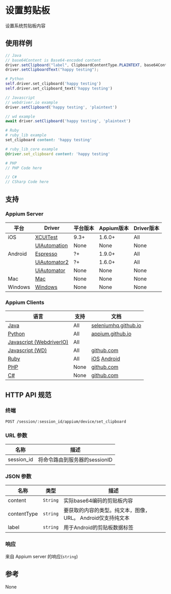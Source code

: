 # 设置剪贴板

设置系统剪贴板内容
## 使用样例

```java
// Java
// base64Content is Base64-encoded content
driver.setClipboard("label", ClipboardContentType.PLAINTEXT, base64Content);
driver.setClipboardText("happy testing");

```

```python
# Python
self.driver.set_clipboard('happy testing')
self.driver.set_clipboard_text('happy testing')

```

```javascript
// Javascript
// webdriver.io example
driver.setClipboard('happy testing', 'plaintext')

// wd example
await driver.setClipboard('happy testing', 'plaintext')

```

```ruby
# Ruby
# ruby_lib example
set_clipboard content: 'happy testing'

# ruby_lib_core example
@driver.set_clipboard content: 'happy testing'

```

```php
# PHP
// PHP Code here

```

```csharp
// C#
// CSharp Code here

```


## 支持

### Appium Server

|平台|Driver|平台版本|Appium版本|Driver版本|
|--------|----------------|------|--------------|--------------|
| iOS | [XCUITest](/docs/en/drivers/ios-xcuitest.md) | 9.3+ | 1.6.0+ | All |
|  | [UIAutomation](/docs/en/drivers/ios-uiautomation.md) | None | None | None |
| Android | [Espresso](/docs/en/drivers/android-espresso.md) | ?+ | 1.9.0+ | All |
|  | [UiAutomator2](/docs/en/drivers/android-uiautomator2.md) | ?+ | 1.6.0+ | All |
|  | [UiAutomator](/docs/en/drivers/android-uiautomator.md) | None | None | None |
| Mac | [Mac](/docs/en/drivers/mac.md) | None | None | None |
| Windows | [Windows](/docs/en/drivers/windows.md) | None | None | None |


### Appium Clients

|语言|支持|文档|
|--------|-------|-------------|
|[Java](https://github.com/appium/java-client/releases/latest)| All | [seleniumhq.github.io](https://seleniumhq.github.io/selenium/docs/api/java/org/openqa/selenium/WebElement.html#click--) |
|[Python](https://github.com/appium/python-client/releases/latest)| All | [appium.github.io](https://appium.github.io/python-client-sphinx/webdriver.extensions.html#webdriver.extensions.clipboard.Clipboard.get_clipboard) |
|[Javascript (WebdriverIO)](http://webdriver.io/index.html)| All |  |
|[Javascript (WD)](https://github.com/admc/wd/releases/latest)| All | [github.com](https://github.com/admc/wd/releases) |
|[Ruby](https://github.com/appium/ruby_lib/releases/latest)| All | [iOS](https://www.rubydoc.info/github/appium/ruby_lib_core/Appium/Core/Ios/Device#set_clipboard-instance_method) [Android](https://www.rubydoc.info/github/appium/ruby_lib_core/Appium/Core/Android/Device#set_clipboard-instance_method) |
|[PHP](https://github.com/appium/php-client/releases/latest)| None | [github.com](https://github.com/appium/php-client/releases/latest) |
|[C#](https://github.com/appium/appium-dotnet-driver/releases/latest)| None | [github.com](https://github.com/appium/appium) |

## HTTP API 规范

### 终端

`POST /session/:session_id/appium/device/set_clipboard`

### URL 参数

|名称|描述|
|----|-----------|
|session_id|将命令路由到服务器的sessionID|

### JSON 参数

|名称|类型|描述|
|----|----|-----------|
| content | `String` | 实际base64编码的剪贴板内容 |
| contentType | `string` | 要获取的内容的类型。纯文本，图像，URL。 Android仅支持纯文本 |
| label | `string` | 用于Android的剪贴板数据标签 |

### 响应

来自 Appium server 的响应(`string`)

## 参考

None